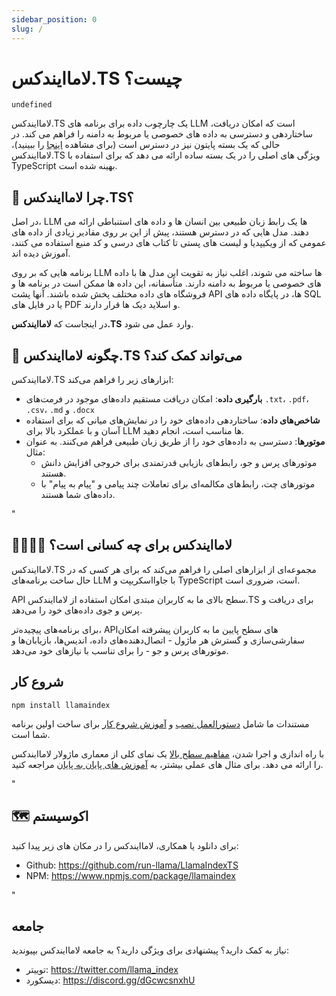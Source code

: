 ```yaml
---
sidebar_position: 0
slug: /
---
```


# لاماایندکس.TS چیست؟

`undefined`

لاماایندکس.TS یک چارچوب داده برای برنامه های LLM است که امکان دریافت، ساختاردهی و دسترسی به داده های خصوصی یا مربوط به دامنه را فراهم می کند. در حالی که یک بسته پایتون نیز در دسترس است (برای مشاهده [اینجا](https://docs.llamaindex.ai/en/stable/) را ببینید)، لاماایندکس.TS ویژگی های اصلی را در یک بسته ساده ارائه می دهد که برای استفاده با TypeScript بهینه شده است.

## 🚀 چرا لاماایندکس.TS؟

در اصل، LLM ها یک رابط زبان طبیعی بین انسان ها و داده های استنباطی ارائه می دهند. مدل هایی که در دسترس هستند، پیش از این بر روی مقادیر زیادی از داده های عمومی که از ویکیپدیا و لیست های پستی تا کتاب های درسی و کد منبع استفاده می کنند، آموزش دیده اند.

برنامه هایی که بر روی LLM ها ساخته می شوند، اغلب نیاز به تقویت این مدل ها با داده های خصوصی یا مربوط به دامنه دارند. متأسفانه، این داده ها ممکن است در برنامه ها و فروشگاه های داده مختلف پخش شده باشند. آنها پشت API ها، در پایگاه داده های SQL یا در فایل های PDF و اسلاید دیک ها قرار دارند.

در اینجاست که **لاماایندکس.TS** وارد عمل می شود.

## 🦙 چگونه لاماایندکس.TS می‌تواند کمک کند؟

لاماایندکس.TS ابزارهای زیر را فراهم می‌کند:

- **بارگیری داده**: امکان دریافت مستقیم داده‌های موجود در فرمت‌های `.txt`، `.pdf`، `.csv`، `.md` و `.docx`
- **شاخص‌های داده**: ساختاردهی داده‌های خود را در نمایش‌های میانی که برای استفاده آسان و با عملکرد بالا برای LLM ها مناسب است، انجام دهید.
- **موتورها**: دسترسی به داده‌های خود را از طریق زبان طبیعی فراهم می‌کنند. به عنوان مثال:
  - موتورهای پرس و جو، رابط‌های بازیابی قدرتمندی برای خروجی افزایش دانش هستند.
  - موتورهای چت، رابط‌های مکالمه‌ای برای تعاملات چند پیامی و "پیام به پیام" با داده‌های شما هستند.

"

## 👨‍👩‍👧‍👦 لاماایندکس برای چه کسانی است؟

لاماایندکس.TS مجموعه‌ای از ابزارهای اصلی را فراهم می‌کند که برای هر کسی که در حال ساخت برنامه‌های LLM با جاوااسکریپت و TypeScript است، ضروری است.

API سطح بالای ما به کاربران مبتدی امکان استفاده از لاماایندکس.TS برای دریافت و پرس و جوی داده‌های خود را می‌دهد.

برای برنامه‌های پیچیده‌تر، APIهای سطح پایین ما به کاربران پیشرفته امکان سفارشی‌سازی و گسترش هر ماژول - اتصال‌دهنده‌های داده، اندیس‌ها، بازیابان‌ها و موتورهای پرس و جو - را برای تناسب با نیازهای خود می‌دهد.

## شروع کار

`npm install llamaindex`

مستندات ما شامل [دستورالعمل نصب](./installation.md) و [آموزش شروع کار](./starter.md) برای ساخت اولین برنامه شما است.

با راه اندازی و اجرا شدن، [مفاهیم سطح بالا](./concepts.md) یک نمای کلی از معماری ماژولار لاماایندکس را ارائه می دهد. برای مثال های عملی بیشتر، به [آموزش های پایان به پایان](./end_to_end.md) مراجعه کنید.

"

## 🗺️ اکوسیستم

برای دانلود یا همکاری، لاماایندکس را در مکان های زیر پیدا کنید:

- Github: https://github.com/run-llama/LlamaIndexTS
- NPM: https://www.npmjs.com/package/llamaindex

"

## جامعه

نیاز به کمک دارید؟ پیشنهادی برای ویژگی دارید؟ به جامعه لاماایندکس بپیوندید:

- توییتر: https://twitter.com/llama_index
- دیسکورد: https://discord.gg/dGcwcsnxhU

